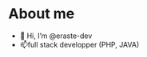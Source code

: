 # About me

- 👋 Hi, I’m @eraste-dev
- 📫full stack developper (PHP, JAVA) 

<!---
eraste-dev/eraste-dev is a ✨ special ✨ repository because its `README.md` (this file) appears on your GitHub profile.
You can click the Preview link to take a look at your changes.
--->
